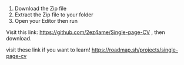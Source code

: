 1. Download the Zip file
2. Extract the Zip file to your folder
3. Open your Editor then run

Visit this link: https://github.com/2ez4ame/Single-page-CV , then download.

visit these link if you want to learn!
https://roadmap.sh/projects/single-page-cv
